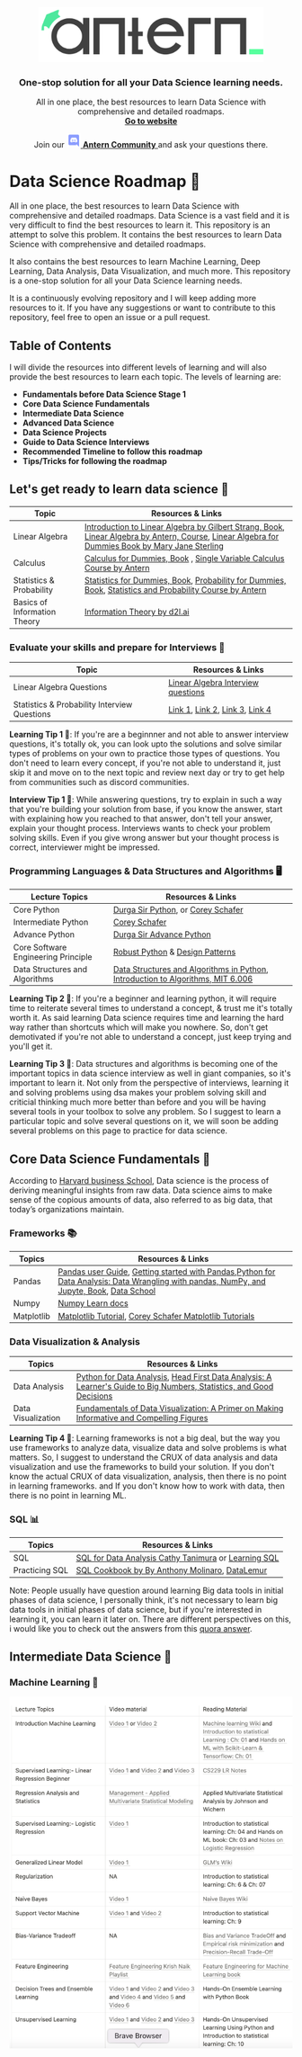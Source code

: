 <br />
<div align="center">
  <a href="https://zenml.io">
    <img src="assets/anternsvg.svg" alt="Logo" width="400">
  </a>

  <h3 align="center">One-stop solution for all your Data Science learning needs.</h3>

  <p align="center">
    All in one place, the best resources to learn Data Science with comprehensive and detailed roadmaps.
    <br />
    <a href="https://antern.co/"><strong>Go to website</strong></a>
    <br />
    <div align="center">
      Join our <a href="https://discord.gg/t9uKG2m9" target="_blank">
      <img width="25" src="assets/discordicon.png" alt="Slack"/>
    <b>Antern Community</b> </a> and ask your questions there. 
    </div>
  </p>
</div>

# Data Science Roadmap 🤖

All in one place, the best resources to learn Data Science with comprehensive and detailed roadmaps. Data Science is a vast field and it is very difficult to find the best resources to learn it. This repository is an attempt to solve this problem. It contains the best resources to learn Data Science with comprehensive and detailed roadmaps.

It also contains the best resources to learn Machine Learning, Deep Learning, Data Analysis, Data Visualization, and much more. This repository is a one-stop solution for all your Data Science learning needs.

It is a continuously evolving repository and I will keep adding more resources to it. If you have any suggestions or want to contribute to this repository, feel free to open an issue or a pull request.

## Table of Contents

I will divide the resources into different levels of learning and will also provide the best resources to learn each topic. The levels of learning are:

- **Fundamentals before Data Science Stage 1**
- **Core Data Science Fundamentals**
- **Intermediate Data Science**
- **Advanced Data Science**
- **Data Science Projects**
- **Guide to Data Science Interviews**
- **Recommended Timeline to follow this roadmap**
- **Tips/Tricks for following the roadmap**

## Let's get ready to learn data science 🚀

| Topic                        | Resources & Links                                                                                                                                                                                                                                                           |
| ---------------------------- | --------------------------------------------------------------------------------------------------------------------------------------------------------------------------------------------------------------------------------------------------------------------------- |
| Linear Algebra               | [Introduction to Linear Algebra by Gilbert Strang, Book](https://math.mit.edu/~gs/linearalgebra/), [Linear Algebra by Antern, Course](https://www.youtube.com/playlist?list=PLITqwrDNk9XDed3jCyByVFBO-EeW6kTy8), [Linear Algebra for Dummies Book by Mary Jane Sterling](#) |
| Calculus                     | [Calculus for Dummies, Book](#) , [Single Variable Calculus Course by Antern](https://www.youtube.com/playlist?list=PLITqwrDNk9XBuvyyEbSM-au7BpVdGwabZ)                                                                                                                     |
| Statistics & Probability     | [Statistics for Dummies, Book](#), [Probability for Dummies, Book](#), [Statistics and Probability Course by Antern](#)                                                                                                                                                     |
| Basics of Information Theory | [Information Theory by d2l.ai](https://d2l.ai/chapter_appendix-mathematics-for-deep-learning/information-theory.html)                                                                                                                                                       |

### Evaluate your skills and prepare for Interviews 📝

| Topic                                        | Resources & Links                                                                                                                                                                                                                                                                                                                                                                                                                                                                      |
| -------------------------------------------- | -------------------------------------------------------------------------------------------------------------------------------------------------------------------------------------------------------------------------------------------------------------------------------------------------------------------------------------------------------------------------------------------------------------------------------------------------------------------------------------- |
| Linear Algebra Questions                     | [Linear Algebra Interview questions](https://www.mlstack.cafe/blog/linear-algebra-interview-questions)                                                                                                                                                                                                                                                                                                                                                                                 |
| Statistics & Probability Interview Questions | [Link 1](https://towardsdatascience.com/50-statistics-interview-questions-and-answers-for-data-scientists-for-2021-24f886221271), [Link 2](https://www.nicksingh.com/posts/40-probability-statistics-data-science-interview-questions-asked-by-fang-wall-street), [Link 3](https://github.com/kojino/120-Data-Science-Interview-Questions/blob/master/probability.md), [Link 4](https://towardsdatascience.com/14-probability-problems-for-acing-data-science-interviews-3735025a6425) |

**Learning Tip 1 💁**: If you're are a beginnner and not able to answer interview questions, it's totally ok, you can look upto the solutions and solve similar types of problems on your own to practice those types of questions. You don't need to learn every concept, if you're not able to understand it, just skip it and move on to the next topic and review next day or try to get help from communities such as discord communities.

**Interview Tip 1 💁**: While answering questions, try to explain in such a way that you're building your solution from base, if you know the answer, start with explaining how you reached to that answer, don't tell your answer, explain your thought process. Interviews wants to check your problem solving skills. Even if you give wrong answer but your thought process is correct, interviewer might be impressed.

### Programming Languages & Data Structures and Algorithms 🖥️

| Lecture Topics                      | Resources & Links                                                                                                                                                                                          |
| ----------------------------------- | ---------------------------------------------------------------------------------------------------------------------------------------------------------------------------------------------------------- |
| Core Python                         | [Durga Sir Python](https://www.youtube.com/playlist?list=PLd3UqWTnYXOmzcSdWIh-EggqAtCXvJxzu), or [Corey Schafer](https://www.youtube.com/watch?v=YYXdXT2l-Gg&list=PL-osiE80TeTt2d9bfVyTiXJA-UTHn6WwU)      |
| Intermediate Python                 | [Corey Schafer](https://www.youtube.com/watch?v=ZDa-Z5JzLYM&list=PL-osiE80TeTsqhIuOqKhwlXsIBIdSeYtc)                                                                                                       |
| Advance Python                      | [Durga Sir Advance Python](https://www.youtube.com/watch?v=es457q7n3P8&list=PLd3UqWTnYXOkzPunQOObl4m_7i6aOIoQD)                                                                                            |
| Core Software Engineering Principle | [Robust Python](https://www.amazon.in/Robust-Python-Write-Clean-Maintainable/dp/1098100662) & [Design Patterns](https://google.github.io/styleguide/pyguide.html)                                          |
| Data Structures and Algorithms      | [Data Structures and Algorithms in Python](http://xpzhang.me/teach/DS19_Fall/book.pdf), [Introduction to Algorithms, MIT 6.006](https://ocw.mit.edu/courses/6-006-introduction-to-algorithms-spring-2020/) |

**Learning Tip 2 💁**: If you're a beginner and learning python, it will require time to reiterate several times to understand a concept, & trust me it's totally worth it. As said learning Data science requires time and learning the hard way rather than shortcuts which will make you nowhere. So, don't get demotivated if you're not able to understand a concept, just keep trying and you'll get it.

**Learning Tip 3 💁**: Data structures and algorithms is becoming one of the important topics in data science interview as well in giant companies, so it's important to learn it. Not only from the perspective of interviews, learning it and solving problems using dsa makes your problem solving skill and criticial thinking much more better than before and you will be having several tools in your toolbox to solve any problem. So I suggest to learn a particular topic and solve several questions on it, we will soon be adding several problems on this page to practice for data science.

## Core Data Science Fundamentals 🚀

According to [Harvard business School](https://online.hbs.edu/blog/post/data-science-skills), Data science is the process of deriving meaningful insights from raw data. Data science aims to make sense of the copious amounts of data, also referred to as big data, that today’s organizations maintain.

### Frameworks 📚

| Topics     | Resources & Links                                                                                                                                                                                                                                                                                                                                                                                                                                          |
| ---------- | ---------------------------------------------------------------------------------------------------------------------------------------------------------------------------------------------------------------------------------------------------------------------------------------------------------------------------------------------------------------------------------------------------------------------------------------------------------- |
| Pandas     | [Pandas user Guide](https://pandas.pydata.org/docs/user_guide/index.html#user-guide), [Getting started with Pandas](https://pandas.pydata.org/docs/getting_started/intro_tutorials/index.html),[Python for Data Analysis: Data Wrangling with pandas, NumPy, and Jupyte, Book](https://www.pdfdrive.com/python-for-data-analysis-data-wrangling-with-pandas-numpy-and-ipython-e158189564.html), [Data School](https://www.youtube.com/c/dataschool/videos) |
| Numpy      | [Numpy Learn docs](https://numpy.org/learn/)                                                                                                                                                                                                                                                                                                                                                                                                               |
| Matplotlib | [Matplotlib Tutorial](https://matplotlib.org/stable/tutorials/index.html), [Corey Schafer Matplotlib Tutorials](https://www.youtube.com/playlist?list=PL-osiE80TeTvipOqomVEeZ1HRrcEvtZB_)                                                                                                                                                                                                                                                                  |

### Data Visualization & Analysis

| Topics             | Resources & Links                                                                                                                                                                                                                                                               |
| ------------------ | ------------------------------------------------------------------------------------------------------------------------------------------------------------------------------------------------------------------------------------------------------------------------------- |
| Data Analysis      | [Python for Data Analysis](https://www.amazon.com/Python-Data-Analysis-Wrangling-IPython/dp/1491957662), [Head First Data Analysis: A Learner's Guide to Big Numbers, Statistics, and Good Decisions](https://learning.oreilly.com/library/view/head-first-data/9780596806224/) |
| Data Visualization | [Fundamentals of Data Visualization: A Primer on Making Informative and Compelling Figures](https://clauswilke.com/dataviz/)                                                                                                                                                    |

**Learning Tip 4 💁**: Learning frameworks is not a big deal, but the way you use frameworks to analyze data, visualize data and solve problems is what matters. So, I suggest to understand the CRUX of data analysis and data visualization and use the frameworks to build your solution. If you don't know the actual CRUX of data visualization, analysis, then there is no point in learning frameworks. and If you don't know how to work with data, then there is no point in learning ML.

### SQL 📊

| Topics         | Resources & Links                                                                                                                                                                                           |
| -------------- | ----------------------------------------------------------------------------------------------------------------------------------------------------------------------------------------------------------- |
| SQL            | [SQL for Data Analysis Cathy Tanimura](https://learning.oreilly.com/library/view/sql-for-data/9781492088776/) or [Learning SQL ](https://learning.oreilly.com/library/view/learning-sql-3rd/9781492057604/) |
| Practicing SQL | [SQL Cookbook by By Anthony Molinaro](https://learning.oreilly.com/library/view/sql-cookbook/0596009763/), [DataLemur](https://datalemur.com/)                                                              |

Note: People usually have question around learning Big data tools in initial phases of data science, I personally think, it's not necessary to learn big data tools in initial phases of data science, but if you're interested in learning it, you can learn it later on. There are different perspectives on this, i would like you to check out the answers from this [quora answer](https://www.quora.com/Should-a-data-scientist-know-big-data-hadoop).

## Intermediate Data Science 🚀

### Machine Learning 🤖

![Machine Learning Roadmap](assets/machinelearningroadmap.png "Machine Learning Roadmap")

